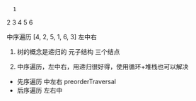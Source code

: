       1
   2     3
 4   5 6

中序遍历 [4, 2, 5, 1, 6, 3]
左中右
1. 树的概念是递归的
元子结构 三个结点

2. 中序遍历，左中右，用递归很好得，使用循环+堆栈也可以解决

- 先序遍历  中左右 preorderTraversal
- 后序遍历  左右中 